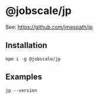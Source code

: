 # @jobscale/jp

See: https://github.com/jmespath/jp

## Installation

```
npm i -g @jobscale/jp
```

## Examples

```
jp --version
```
